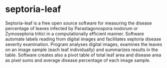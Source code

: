 # septoria-leaf
Septoria-leaf is a free open source software for measuring the disease percentage of leaves infected by Parastagonospora nodorum or Zymoseptoria tritici in a computationally efficient manner. Software automate labels reading from digital images and facilitates septoria disease severity examination. Program analyses digital images, examines the leaves on an image sample (each leaf individually) and summarizes results in the table. Software creates also a pivot table of total leaf area and disease area as pixel sums and average disease percentage of each image sample.   
